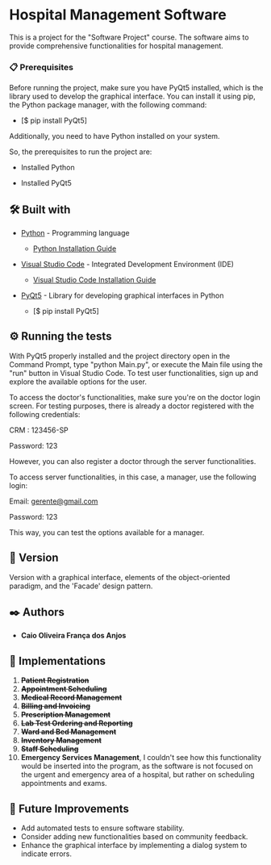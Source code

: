 # Hospital Management Software

This is a project for the "Software Project" course. The software aims to provide comprehensive functionalities for hospital management.

### 📋 Prerequisites

Before running the project, make sure you have PyQt5 installed, which is the library used to develop the graphical interface. You can install it using pip, the Python package manager, with the following command:
  
  - [$ pip install PyQt5]

Additionally, you need to have Python installed on your system. 

So, the prerequisites to run the project are:

* Installed Python

* Installed PyQt5

## 🛠️ Built with

* [Python](https://www.python.org/) - Programming language
  - [Python Installation Guide](https://www.python.org/downloads/)

* [Visual Studio Code](https://code.visualstudio.com/) - Integrated Development Environment (IDE)
  - [Visual Studio Code Installation Guide](https://code.visualstudio.com/download/)

* [PyQt5](https://pypi.org/project/PyQt5/) - Library for developing graphical interfaces in Python
  - [$ pip install PyQt5]

## ⚙️ Running the tests

With PyQt5 properly installed and the project directory open in the Command Prompt, type "python Main.py", or execute the Main file using the "run" button in Visual Studio Code. To test user functionalities, sign up and explore the available options for the user.

To access the doctor's functionalities, make sure you're on the doctor login screen. For testing purposes, there is already a doctor registered with the following credentials:

CRM : 123456-SP

Password: 123

However, you can also register a doctor through the server functionalities.

To access server functionalities, in this case, a manager, use the following login:

Email: gerente@gmail.com

Password: 123

This way, you can test the options available for a manager.

## 📌 Version

Version with a graphical interface, elements of the object-oriented paradigm, and the 'Facade' design pattern.

## ✒️ Authors

* **Caio Oliveira França dos Anjos**

## 📄 Implementations
1. **~~Patient Registration~~**
2. **~~Appointment Scheduling~~**
3. **~~Medical Record Management~~**
4. **~~Billing and Invoicing~~**
5. **~~Prescription Management~~**
6. **~~Lab Test Ordering and Reporting~~**
7. **~~Ward and Bed Management~~**
8. **~~Inventory Management~~**
9. **~~Staff Scheduling~~**
10. **Emergency Services Management**, I couldn't see how this functionality would be inserted into the program, as the software is not focused on the urgent and emergency area of a hospital, but rather on scheduling appointments and exams.

## 🚀 Future Improvements

- Add automated tests to ensure software stability.
- Consider adding new functionalities based on community feedback.
- Enhance the graphical interface by implementing a dialog system to indicate errors.















